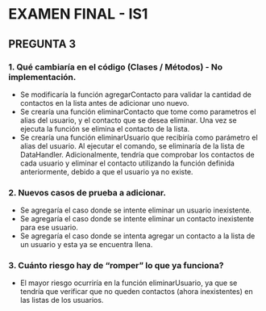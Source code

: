 # EXAMEN FINAL - IS1

## PREGUNTA 3
### 1. Qué cambiaría en el código (Clases / Métodos) - No implementación.
- Se modificaría la función agregarContacto para validar la cantidad de contactos en la lista antes de adicionar uno nuevo.
- Se crearía una función eliminarContacto que tome como parametros el alias del usuario, y el contacto que se desea eliminar. Una vez se ejecuta la función se elimina el contacto de la lista.
- Se crearía una función eliminarUsuario que recibiría como parámetro el alias del usuario. Al ejecutar el comando, se eliminaría de la lista de DataHandler. Adicionalmente, tendría que comprobar los contactos de cada usuario y eliminar el contacto utilizando la función definida anteriormente, debido a que el usuario ya no existe.

### 2. Nuevos casos de prueba a adicionar.
- Se agregaría el caso donde se intente eliminar un usuario inexistente.
- Se agregaría el caso donde se intente eliminar un contacto inexistente para ese usuario.
- Se agregaría el caso donde se intenta agregar un contacto a la lista de un usuario y esta ya se encuentra llena.

### 3. Cuánto riesgo hay de “romper” lo que ya funciona?
- El mayor riesgo ocurriría en la función eliminarUsuario, ya que se tendría que verificar que no queden contactos (ahora inexistentes) en las listas de los usuarios.